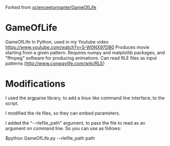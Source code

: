 Forked from [scienceetonnante/GameOfLife](https://github.com/scienceetonnante/GameOfLife)

# GameOfLife
GameOfLife In Python, used in my Youtube video https://www.youtube.com/watch?v=S-W0NX97DB0
Produces movie starting from a given pattern.
Requires numpy and matplotlib packages, and "ffmpeg" software for producing animations.
Can read RLE files as input patterns (http://www.conwaylife.com/wiki/RLE)

# Modifications

I used the argparse library, to add a linux like command line interface, to the script.

I modified the rle files, so they can embed parameters.

I added the "--rlefile_path" argument, to pass the file to read as an argument on command line. So you can use as follows:

  $python GameOfLife.py --rlefile_path path

